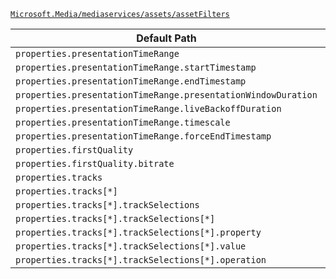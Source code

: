 [`Microsoft.Media/mediaservices/assets/assetFilters`](https://docs.microsoft.com/en-us/azure/templates/microsoft.media/mediaservices/assets/assetfilters)

| Default Path | Alias |
|---|---|
| `properties.presentationTimeRange` | `Microsoft.Media/mediaServices/assets/assetFilters/presentationTimeRange` |
| `properties.presentationTimeRange.startTimestamp` | `Microsoft.Media/mediaServices/assets/assetFilters/presentationTimeRange.startTimestamp` |
| `properties.presentationTimeRange.endTimestamp` | `Microsoft.Media/mediaServices/assets/assetFilters/presentationTimeRange.endTimestamp` |
| `properties.presentationTimeRange.presentationWindowDuration` | `Microsoft.Media/mediaServices/assets/assetFilters/presentationTimeRange.presentationWindowDuration` |
| `properties.presentationTimeRange.liveBackoffDuration` | `Microsoft.Media/mediaServices/assets/assetFilters/presentationTimeRange.liveBackoffDuration` |
| `properties.presentationTimeRange.timescale` | `Microsoft.Media/mediaServices/assets/assetFilters/presentationTimeRange.timescale` |
| `properties.presentationTimeRange.forceEndTimestamp` | `Microsoft.Media/mediaServices/assets/assetFilters/presentationTimeRange.forceEndTimestamp` |
| `properties.firstQuality` | `Microsoft.Media/mediaServices/assets/assetFilters/firstQuality` |
| `properties.firstQuality.bitrate` | `Microsoft.Media/mediaServices/assets/assetFilters/firstQuality.bitrate` |
| `properties.tracks` | `Microsoft.Media/mediaServices/assets/assetFilters/tracks` |
| `properties.tracks[*]` | `Microsoft.Media/mediaServices/assets/assetFilters/tracks[*]` |
| `properties.tracks[*].trackSelections` | `Microsoft.Media/mediaServices/assets/assetFilters/tracks[*].trackSelections` |
| `properties.tracks[*].trackSelections[*]` | `Microsoft.Media/mediaServices/assets/assetFilters/tracks[*].trackSelections[*]` |
| `properties.tracks[*].trackSelections[*].property` | `Microsoft.Media/mediaServices/assets/assetFilters/tracks[*].trackSelections[*].property` |
| `properties.tracks[*].trackSelections[*].value` | `Microsoft.Media/mediaServices/assets/assetFilters/tracks[*].trackSelections[*].value` |
| `properties.tracks[*].trackSelections[*].operation` | `Microsoft.Media/mediaServices/assets/assetFilters/tracks[*].trackSelections[*].operation` |

